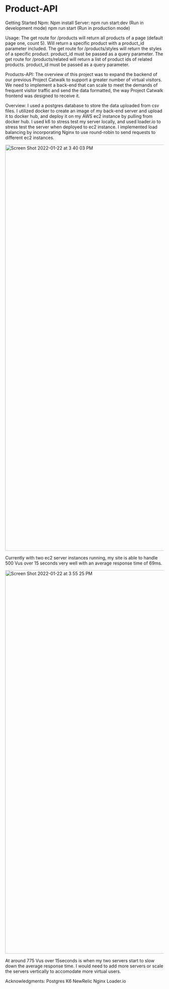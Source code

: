 # Product-API

Getting Started 
Npm: Npm install
Server: npm run start:dev (Run in development mode)
        npm run start (Run in production mode)
        
        
Usage:
 The get route for /products will return all products of a page (default page one, count 5). Will return a specific product with a product_id parameter included. 
 The get route for /products/styles will return the styles of a specific product. product_id must be passed as a query parameter.
 The get route for /products/related will return a list of product ids of related products. product_id must be passed as a query parameter. 
 
 
 Products-API:
 The overview of this project was to expand the backend of our previous Project Catwalk to support a greater number of virtual visitors. We need to implement a back-end that can scale to meet the demands of frequent visitor traffic and send the data formatted, the way Project Catwalk frontend was designed to receive it.
 
Overview:
I used a postgres database to store the data uploaded from csv files. I utilized docker to create an image of my back-end server and upload it to docker hub, and deploy it on my AWS ec2 instance by pulling from docker hub. I used k6 to stress test my server locally, and used loader.io to stress test the server when deployed to ec2 instance. I implemented load balancing by incorporating Nginx to use round-robin to send requests to different ec2 instances. 

<img width="1290" alt="Screen Shot 2022-01-22 at 3 40 03 PM" src="https://user-images.githubusercontent.com/81985980/150840277-b65a5dac-8347-4963-b6d9-56a2434ebf6c.png">

Currently with two ec2 server instances running, my site is able to handle 500 Vus over 15 seconds very well with an average response time of 69ms.

<img width="1218" alt="Screen Shot 2022-01-22 at 3 55 25 PM" src="https://user-images.githubusercontent.com/81985980/150840882-05be9730-2d59-411c-9a4b-a85a5bb9b748.png">

At around 775 Vus over 15seconds is when my two servers start to slow down the average response time. I would need to add more servers or scale the servers vertically to accomodate more virtual users.


Acknowledgments:
Postgres
K6
NewRelic
Nginx
Loader.io

 
